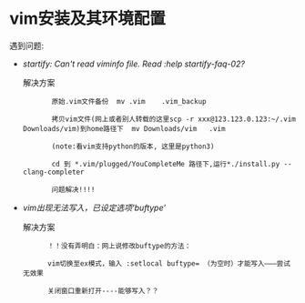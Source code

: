 # vim安装及其环境配置

遇到问题:

* *startify: Can't read viminfo file. Read :help startify-faq-02?*

   解决方案
   
             原始.vim文件备份  mv .vim    .vim_backup
                       
             拷贝vim文件(网上或者别人转载的这里scp -r xxx@123.123.0.123:~/.vim Downloads/vim)到home路径下  mv Downloads/vim   .vim
                       
             (note:看vim支持python的版本, 这里是python3)
                       
             cd 到 *.vim/plugged/YouCompleteMe 路径下,运行*./install.py --clang-completer
                       
             问题解决!!!!
             
* *vim出现无法写入，已设定选项‘buftype’*

   解决方案
   
            ！！没有弄明白：网上说修改buftype的方法：
            
            vim切换至ex模式，输入 :setlocal buftype= （为空时）才能写入———尝试无效果
            
            关闭窗口重新打开----能够写入？？
